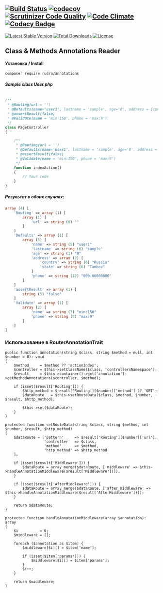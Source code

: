[![Build Status](https://travis-ci.org/Jagepard/Rudra-Annotations.svg?branch=master)](https://travis-ci.org/Jagepard/Rudra-Annotations)
[![codecov](https://codecov.io/gh/Jagepard/Rudra-Annotations/branch/master/graph/badge.svg)](https://codecov.io/gh/Jagepard/Rudra-Annotations)
[![Scrutinizer Code Quality](https://scrutinizer-ci.com/g/Jagepard/Rudra-Annotations/badges/quality-score.png?b=master)](https://scrutinizer-ci.com/g/Jagepard/Rudra-Annotations/?branch=master)
[![Code Climate](https://lima.codeclimate.com/github/Jagepard/Rudra-Annotations/badges/gpa.svg)](https://lima.codeclimate.com/github/Jagepard/Rudra-Annotations)
[![Codacy Badge](https://api.codacy.com/project/badge/Grade/af16eedc760948a8b0458e7cce92aed3)](https://www.codacy.com/app/Jagepard/Rudra-Annotations?utm_source=github.com&amp;utm_medium=referral&amp;utm_content=Jagepard/Rudra-Annotations&amp;utm_campaign=Badge_Grade)
-----
[![Latest Stable Version](https://poser.pugx.org/rudra/annotations/v/stable)](https://packagist.org/packages/rudra/annotations)
[![Total Downloads](https://poser.pugx.org/rudra/annotations/downloads)](https://packagist.org/packages/rudra/annotations)
[![License](https://poser.pugx.org/rudra/annotations/license)](https://packagist.org/packages/rudra/annotations)

## Class & Methods Annotations Reader

#### Установка / Install

```composer require rudra/annotations```

##### Sample class User.php

```php

/**
 * @Routing(url = '')
 * @Defaults(name='user1', lastname = 'sample', age='0', address = {country : 'Russia'| state : 'Tambov'}, phone = '000-00000000')
 * @assertResult(false)
 * @Validate(name = 'min:150', phone = 'max:9')
 */
class PageController
{

    /**
     * @Routing(url = '')
     * @Defaults(name='user1', lastname = 'sample', age='0', address = {country : 'Russia'| state : 'Tambov'}, phone = '000-00000000')
     * @assertResult(false)
     * @Validate(name = 'min:150', phone = 'max:9')
     */
    function indexAction()
    {
        // Your code
    }        
}
```
##### Результат в обоих случаях:

```php
array (4) [
    'Routing' => array (1) [
        array (1) [
            'url' => string (0) ""
        ]
    ]
    'Defaults' => array (1) [
        array (5) [
            'name' => string (5) "user1"
            'lastname' => string (6) "sample"
            'age' => string (1) "0"
            'address' => array (2) [
                'country' => string (6) "Russia"
                'state' => string (6) "Tambov"
            ]
            'phone' => string (12) "000-00000000"
        ]
    ]
    'assertResult' => array (1) [
        string (5) "false"
    ]
    'Validate' => array (1) [
        array (2) [
            'name' => string (7) "min:150"
            'phone' => string (5) "max:9"
        ]
    ]
]
```   

### Использование в RouterAnnotationTrait
```      
public function annotation(string $class, string $method = null, int $number = 0): void
{
    $method     = $method ?? 'actionIndex';
    $controller = $this->setClassName($class, 'controllersNamespace');
    $result     = $this->container()->get('annotation')->getMethodAnnotations($controller, $method);

    if (isset($result['Routing'])) {
        $http_method = $result['Routing'][$number]['method'] ?? 'GET';
        $dataRoute   = $this->setRouteData($class, $method, $number, $result, $http_method);

        $this->set($dataRoute);
    }
}

protected function setRouteData(string $class, string $method, int $number, $result, $http_method)
{
    $dataRoute = ['pattern'     => $result['Routing'][$number]['url'],
                  'controller'  => $class,
                  'method'      => $method,
                  'http_method' => $http_method
    ];

    if (isset($result['Middleware'])) {
        $dataRoute = array_merge($dataRoute, ['middleware' => $this->handleAnnotationMiddleware($result['Middleware'])]);
    }

    if (isset($result['AfterMiddleware'])) {
        $dataRoute = array_merge($dataRoute, ['after_middleware' => $this->handleAnnotationMiddleware($result['AfterMiddleware'])]);
    }

    return $dataRoute;
}

protected function handleAnnotationMiddleware(array $annotation): array
{
    $i          = 0;
    $middleware = [];

    foreach ($annotation as $item) {
        $middleware[$i][] = $item['name'];

        if (isset($item['params'])) {
            $middleware[$i][] = $item['params'];
        }
        $i++;
    }

    return $middleware;
}
```
